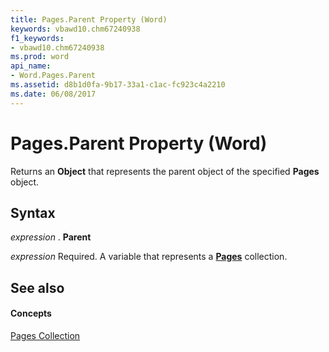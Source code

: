 ```yaml
---
title: Pages.Parent Property (Word)
keywords: vbawd10.chm67240938
f1_keywords:
- vbawd10.chm67240938
ms.prod: word
api_name:
- Word.Pages.Parent
ms.assetid: d8b1d0fa-9b17-33a1-c1ac-fc923c4a2210
ms.date: 06/08/2017
---
```



# Pages.Parent Property (Word)

Returns an  **Object** that represents the parent object of the specified **Pages** object.


## Syntax

 _expression_ . **Parent**

 _expression_ Required. A variable that represents a **[Pages](Word.pages.md)** collection.


## See also


#### Concepts


[Pages Collection](Word.pages.md)

